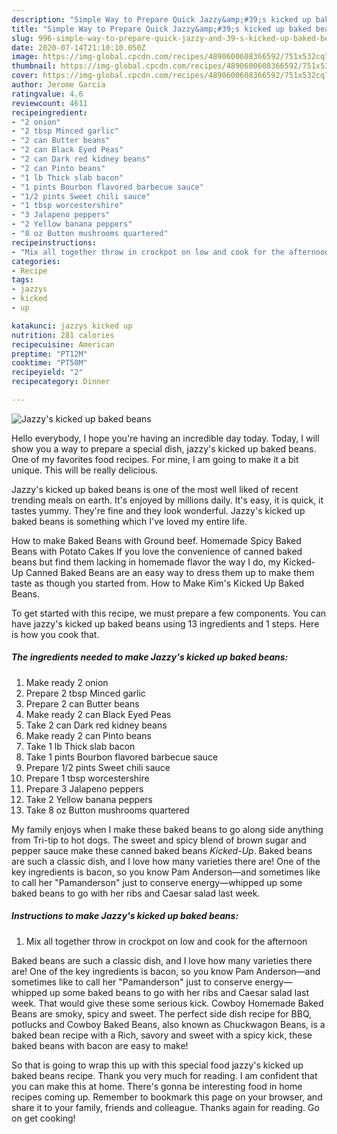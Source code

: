 ```yaml
---
description: "Simple Way to Prepare Quick Jazzy&amp;#39;s kicked up baked beans"
title: "Simple Way to Prepare Quick Jazzy&amp;#39;s kicked up baked beans"
slug: 996-simple-way-to-prepare-quick-jazzy-and-39-s-kicked-up-baked-beans
date: 2020-07-14T21:10:10.050Z
image: https://img-global.cpcdn.com/recipes/4890600608366592/751x532cq70/jazzys-kicked-up-baked-beans-recipe-main-photo.jpg
thumbnail: https://img-global.cpcdn.com/recipes/4890600608366592/751x532cq70/jazzys-kicked-up-baked-beans-recipe-main-photo.jpg
cover: https://img-global.cpcdn.com/recipes/4890600608366592/751x532cq70/jazzys-kicked-up-baked-beans-recipe-main-photo.jpg
author: Jerome Garcia
ratingvalue: 4.6
reviewcount: 4611
recipeingredient:
- "2 onion"
- "2 tbsp Minced garlic"
- "2 can Butter beans"
- "2 can Black Eyed Peas"
- "2 can Dark red kidney beans"
- "2 can Pinto beans"
- "1 lb Thick slab bacon"
- "1 pints Bourbon flavored barbecue sauce"
- "1/2 pints Sweet chili sauce"
- "1 tbsp worcestershire"
- "3 Jalapeno peppers"
- "2 Yellow banana peppers"
- "8 oz Button mushrooms quartered"
recipeinstructions:
- "Mix all together throw in crockpot on low and cook for the afternoon"
categories:
- Recipe
tags:
- jazzys
- kicked
- up

katakunci: jazzys kicked up 
nutrition: 281 calories
recipecuisine: American
preptime: "PT12M"
cooktime: "PT50M"
recipeyield: "2"
recipecategory: Dinner

---
```



![Jazzy&#39;s kicked up baked beans](https://img-global.cpcdn.com/recipes/4890600608366592/751x532cq70/jazzys-kicked-up-baked-beans-recipe-main-photo.jpg)

Hello everybody, I hope you're having an incredible day today. Today, I will show you a way to prepare a special dish, jazzy&#39;s kicked up baked beans. One of my favorites food recipes. For mine, I am going to make it a bit unique. This will be really delicious.

Jazzy&#39;s kicked up baked beans is one of the most well liked of recent trending meals on earth. It's enjoyed by millions daily. It's easy, it is quick, it tastes yummy. They're fine and they look wonderful. Jazzy&#39;s kicked up baked beans is something which I've loved my entire life.

How to make Baked Beans with Ground beef. Homemade Spicy Baked Beans with Potato Cakes If you love the convenience of canned baked beans but find them lacking in homemade flavor the way I do, my Kicked-Up Canned Baked Beans are an easy way to dress them up to make them taste as though you started from. How to Make Kim&#39;s Kicked Up Baked Beans.


To get started with this recipe, we must prepare a few components. You can have jazzy&#39;s kicked up baked beans using 13 ingredients and 1 steps. Here is how you cook that.

<!--inarticleads1-->

##### The ingredients needed to make Jazzy&#39;s kicked up baked beans:

1. Make ready 2 onion
1. Prepare 2 tbsp Minced garlic
1. Prepare 2 can Butter beans
1. Make ready 2 can Black Eyed Peas
1. Take 2 can Dark red kidney beans
1. Make ready 2 can Pinto beans
1. Take 1 lb Thick slab bacon
1. Take 1 pints Bourbon flavored barbecue sauce
1. Prepare 1/2 pints Sweet chili sauce
1. Prepare 1 tbsp worcestershire
1. Prepare 3 Jalapeno peppers
1. Take 2 Yellow banana peppers
1. Take 8 oz Button mushrooms quartered


My family enjoys when I make these baked beans to go along side anything from Tri-tip to hot dogs. The sweet and spicy blend of brown sugar and pepper sauce make these canned baked beans *Kicked-Up*. Baked beans are such a classic dish, and I love how many varieties there are! One of the key ingredients is bacon, so you know Pam Anderson—and sometimes like to call her &#34;Pamanderson&#34; just to conserve energy—whipped up some baked beans to go with her ribs and Caesar salad last week. 

<!--inarticleads2-->

##### Instructions to make Jazzy&#39;s kicked up baked beans:

1. Mix all together throw in crockpot on low and cook for the afternoon


Baked beans are such a classic dish, and I love how many varieties there are! One of the key ingredients is bacon, so you know Pam Anderson—and sometimes like to call her &#34;Pamanderson&#34; just to conserve energy—whipped up some baked beans to go with her ribs and Caesar salad last week. That would give these some serious kick. Cowboy Homemade Baked Beans are smoky, spicy and sweet. The perfect side dish recipe for BBQ, potlucks and Cowboy Baked Beans, also known as Chuckwagon Beans, is a baked bean recipe with a Rich, savory and sweet with a spicy kick, these baked beans with bacon are easy to make! 

So that is going to wrap this up with this special food jazzy&#39;s kicked up baked beans recipe. Thank you very much for reading. I am confident that you can make this at home. There's gonna be interesting food in home recipes coming up. Remember to bookmark this page on your browser, and share it to your family, friends and colleague. Thanks again for reading. Go on get cooking!
